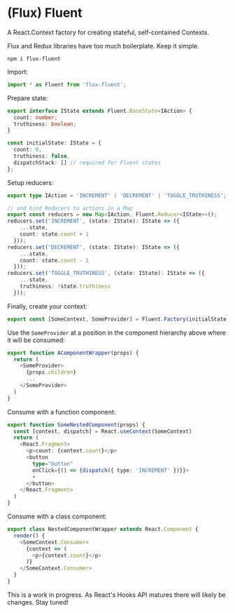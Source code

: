 # (Flux) Fluent
A React.Context factory for creating stateful, self-contained Contexts.

Flux and Redux libraries have too much boilerplate. Keep it simple.

`npm i flux-fluent`


Import:
```typescript
import * as Fluent from 'flux-fluent';
```

Prepare state:
```typescript
export interface IState extends Fluent.BaseState<IAction> {
  count: number;
  truthiness: boolean;
}

const initialState: IState = {
  count: 0,
  truthiness: false,
  dispatchStack: [] // required for Fluent states
};
```

Setup reducers:
```typescript
export type IAction = 'INCREMENT' | 'DECREMENT' | 'TOGGLE_TRUTHINESS';

// and bind Reducers to actions in a Map
export const reducers = new Map<IAction, Fluent.Reducer<IState>>();
reducers.set('INCREMENT', (state: IState): IState => ({
    ...state,
    count: state.count + 1
  }));
reducers.set('DECREMENT', (state: IState): IState => ({
    ...state,
    count: state.count - 1
  }));
reducers.set('TOGGLE_TRUTHINESS', (state: IState): IState => ({
    ...state,
    truthiness: !state.truthiness
  }));
```

Finally, create your context:
```typescript
export const [SomeContext, SomeProvider] = Fluent.Factory(initialState, reducers);
```

Use the `SomeProvider` at a position in the component hierarchy above where it will be consumed:
```typescript
export function AComponentWrapper(props) {
  return (
    <SomeProvider>
      {props.children}
      ...
    </SomeProvider>
  )
}
```

Consume with a function component:
```typescript
export function SomeNestedComponent(props) {
  const [context, dispatch] = React.useContext(SomeContext)
  return (
    <React.Fragment>
      <p>count: {context.count}</p>
      <button
        type="button"
        onClick={() => {dispatch({ type: 'INCREMENT' })}}>
        +
      </button>
    </React.Fragment>
  )
}
```

Consume with a class component:
```typescript
export class NestedComponentWrapper extends React.Component {
  render() {
    <SomeContext.Consumer>
      {context => (
        <p>{context.count}</p>
      )}
    </SomeContext.Consumer>
  }
}
```

This is a work in progress. As React's Hooks API matures there will likely be changes. Stay tuned!
